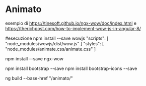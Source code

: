 # Animato
esempio di https://tinesoft.github.io/ngx-wow/doc/index.html
e https://therichpost.com/how-to-implement-wow-js-in-angular-8/

#esecuzione
npm install --save wowjs
"scripts": [
        "node_modules/wowjs/dist/wow.js"
]
"styles": [
      "node_modules/animate.css/animate.css"
]

npm install --save ngx-wow

npm install bootstrap --save
npm install bootstrap-icons --save

ng build --base-href "/animato/"